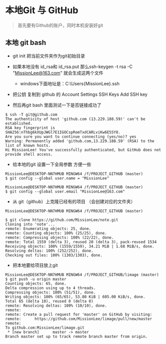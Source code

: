 # 本地Git 与 GitHub
> 首先要有Github的账户，同时本机安装好git
## 本地 git bash
- git init  把当前文件夹作为git初始目录
- 如果本地没有 id_rsa和 id_rsa.put 那么ssh-keygen -t rsa -C "MissionLee@163.com" 就会生成这两个文件
  - windows下面地址是：C:\Users\{MissionLee}\.ssh

- 把公钥 复制到 github 的 Account Settings  SSH Keys Add SSH key

- 然后再git bash 里面测试一下是否链接成功了
```not3e
$ ssh -T git@github.com
The authenticity of host 'github.com (13.229.188.59)' can't be established.
RSA key fingerprint is SHA256:nThbg6kXUpJWGl7E1IGOCspRomTxdCARLviKw6E5SY8.
Are you sure you want to continue connecting (yes/no)? yes
Warning: Permanently added 'github.com,13.229.188.59' (RSA) to the list of known hosts.
Hi MissionLee! You've successfully authenticated, but GitHub does not provide shell access.
```
- 给本地的git 设置一下全局参数 方便一些
```note
MissionLee@DESKTOP-NN7HMUB MINGW64 /f/PROJECT_GITHUB (master)
$ git config --global user.name = "MissionLee"

MissionLee@DESKTOP-NN7HMUB MINGW64 /f/PROJECT_GITHUB (master)
$ git config --global user.email "MissionLee@163.com"
```
- 从 git（github）上克隆已经有的项目 （会创建对应的文件夹）
```note
MissionLee@DESKTOP-NN7HMUB MINGW64 /f/PROJECT_GITHUB (master)

$ git clone https://github.com/MissionLee/note.git
Cloning into 'note'...
remote: Enumerating objects: 25, done.
remote: Counting objects: 100% (25/25), done.
remote: Compressing objects: 100% (22/22), done.
remote: Total 1559 (delta 3), reused 20 (delta 3), pack-reused 1534
Receiving objects: 100% (1559/1559), 34.21 MiB | 1.68 MiB/s, done.
Resolving deltas: 100% (252/252), done.
Checking out files: 100% (1303/1303), done.
```

- 把本地要给项目放上git

```note
MissionLee@DESKTOP-NN7HMUB MINGW64 /f/PROJECT_GITHUB/limage (master)
$ git push -u origin master
Counting objects: 65, done.
Delta compression using up to 4 threads.
Compressing objects: 100% (51/51), done.
Writing objects: 100% (65/65), 53.80 KiB | 605.00 KiB/s, done.
Total 65 (delta 10), reused 0 (delta 0)
remote: Resolving deltas: 100% (10/10), done.
remote:
remote: Create a pull request for 'master' on GitHub by visiting:
remote:      https://github.com/MissionLee/limage/pull/new/master
remote:
To github.com:MissionLee/limage.git
 * [new branch]      master -> master
Branch master set up to track remote branch master from origin.
```